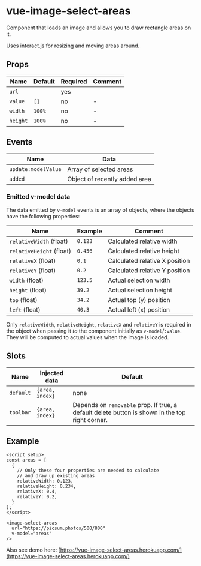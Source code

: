 # vue-image-select-areas

Component that loads an image and allows you to draw rectangle areas on it.

Uses interact.js for resizing and moving areas around.

## Props

| Name | Default | Required | Comment |
| -- | -- | -- | -- |
| `url` | | yes |  |
| `value` | `[]` | no | - |
| `width` | `100%` | no | - |
| `height` | `100%` | no | - |

## Events

| Name | Data |
| -- | -- |
| `update:modelValue` | Array of selected areas |
| `added` | Object of recently added area |

### Emitted v-model data

The data emitted by `v-model` events is an array of objects, where the objects have the following properties:

| Name | Example | Comment |
| -- | -- | -- |
| `relativeWidth` (float) | `0.123` | Calculated relative width
| `relativeHeight` (float) | `0.456` | Calculated relative height
| `relativeX` (float) | `0.1` | Calculated relative X position
| `relativeY` (float) | `0.2` | Calculated relative Y position
| `width` (float) | `123.5` | Actual selection width
| `height` (float) | `39.2` | Actual selection height
| `top` (float) | `34.2` | Actual top (y) position
| `left` (float) | `40.3` | Actual left (x) position

Only `relativeWidth`, `relativeHeight`, `relativeX` and `relativeY` is required in the object when passing it _to_ the component initially as `v-model`/`:value`. They will be computed to actual values when the image is loaded.

## Slots

| Name | Injected data | Default |
| -- | -- | -- |
| `default` | `{area, index}` | none |
| `toolbar` | `{area, index}` | Depends on `removable` prop. If true, a default delete button is shown in the top right corner. |

## Example

```vue
<script setup>
const areas = [
  {
    // Only these four properties are needed to calculate 
    // and draw up existing areas
    relativeWidth: 0.123,
    relativeHeight: 0.234,
    relativeX: 0.4,
    relativeY: 0.2,
  }
];
</script>

<image-select-areas
  url="https://picsum.photos/500/800"
  v-model="areas"
/>
```

Also see demo here: [https://vue-image-select-areas.herokuapp.com/](https://vue-image-select-areas.herokuapp.com/)
